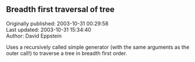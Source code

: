 ## Breadth first traversal of tree  
Originally published: 2003-10-31 00:29:58  
Last updated: 2003-10-31 15:34:40  
Author: David Eppstein  
  
Uses a recursively called simple generator (with the same arguments as the outer call!) to traverse a tree in breadth first order.